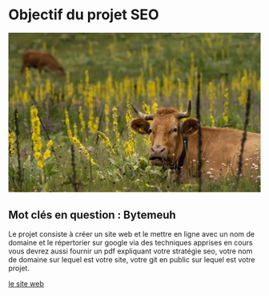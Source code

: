 # Objectif du projet SEO

![background](./assets/images/background.webp)

## Mot clés en question : Bytemeuh

Le projet consiste à créer un site web et le mettre en ligne avec un nom de domaine et le répertorier sur
google via des techniques apprises en cours vous devrez aussi fournir un pdf expliquant votre stratégie
seo, votre nom de domaine sur lequel est votre site, votre git en public sur lequel est votre projet.

[le site web](https://bytemeuh-farm.fr/)
